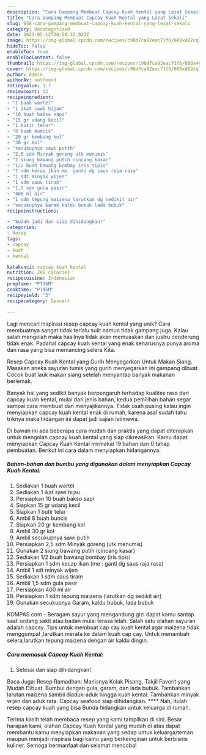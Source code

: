 ```yaml
---
description: "Cara Gampang Membuat Capcay Kuah Kental yang Lezat Sekali"
title: "Cara Gampang Membuat Capcay Kuah Kental yang Lezat Sekali"
slug: 658-cara-gampang-membuat-capcay-kuah-kental-yang-lezat-sekali
category: Uncategorized
date: 2022-05-12T20:58:33.923Z
image: https://img-global.cpcdn.com/recipes/c90d7ca92eac71f6/680x482cq70/capcay-kuah-kental-foto-resep-utama.jpg
hideToc: false
enableToc: true
enableTocContent: false
thumbnail: https://img-global.cpcdn.com/recipes/c90d7ca92eac71f6/680x482cq70/capcay-kuah-kental-foto-resep-utama.jpg
cover: https://img-global.cpcdn.com/recipes/c90d7ca92eac71f6/680x482cq70/capcay-kuah-kental-foto-resep-utama.jpg
author: Admin
authorAv: notfound
ratingvalue: 3.7
reviewcount: 12
recipeingredient:
- "1 buah wartel"
- "1 ikat sawi hijau"
- "10 buah bakso sapi"
- "15 gr udang kecil"
- "1 butir telur"
- "8 buah buncis"
- "20 gr kembang kol"
- "30 gr kol"
- "secukupnya sawi putih"
- "2,5 sdm Minyak goreng utk menumis"
- "2 siung bawang putih cincang kasar"
- "1/2 buah bawang bombay iris tipis"
- "1 sdm kecap ikan me  ganti dg saus raja rasa"
- "1 sdt minyak wijen"
- "1 sdm saus tiram"
- "1,5 sdm gula pasir"
- "400 ml air"
- "1 sdm tepung maizena larutkan dg sedikit air"
- "secukupnya Garam kaldu bubuk lada bubuk"
recipeinstructions:

- "Sudah jadi dan siap dihidangkan!"
categories:
- Resep
tags:
- capcay
- kuah
- kental

katakunci: capcay kuah kental 
nutrition: 266 calories
recipecuisine: Indonesian
preptime: "PT36M"
cooktime: "PT45M"
recipeyield: "3"
recipecategory: Dessert

---
```





Lagi mencari inspirasi resep capcay kuah kental yang unik? Cara membuatnya sangat tidak terlalu sulit namun tidak gampang juga. Kalau salah mengolah maka hasilnya tidak akan memuaskan dan justru cenderung tidak enak. Padahal capcay kuah kental yang enak seharusnya punya aroma dan rasa yang bisa memancing selera Kita.





Resep Capcay Kuah Kental yang Gurih Menyegarkan Untuk Makan Siang. Masakan aneka sayuran tumis yang gurih menyegarkan ini gampang dibuat. Cocok buat lauk makan siang setelah menyantap banyak makanan berlemak.

Banyak hal yang sedikit banyak berpengaruh terhadap kualitas rasa dari capcay kuah kental, mulai dari jenis bahan, kedua pemilihan bahan segar sampai cara membuat dan menyajikannya. Tidak usah pusing kalau ingin menyiapkan capcay kuah kental enak di rumah, karena asal sudah tahu triknya maka hidangan ini dapat jadi sajian istimewa.






Di bawah ini ada beberapa cara mudah dan praktis yang dapat diterapkan untuk mengolah capcay kuah kental yang siap dikreasikan. Kamu dapat menyiapkan Capcay Kuah Kental memakai 19 bahan dan 0 tahap pembuatan. Berikut ini cara dalam menyiapkan hidangannya.

<!--inarticleads1-->

##### Bahan-bahan dan bumbu yang digunakan dalam menyiapkan Capcay Kuah Kental:

1. Sediakan 1 buah wartel
1. Sediakan 1 ikat sawi hijau
1. Persiapkan 10 buah bakso sapi
1. Siapkan 15 gr udang kecil
1. Siapkan 1 butir telur
1. Ambil 8 buah buncis
1. Siapkan 20 gr kembang kol
1. Ambil 30 gr kol
1. Ambil secukupnya sawi putih
1. Persiapkan 2,5 sdm Minyak goreng (utk menumis)
1. Gunakan 2 siung bawang putih (cincang kasar)
1. Sediakan 1/2 buah bawang bombay (iris tipis)
1. Persiapkan 1 sdm kecap ikan (me : ganti dg saus raja rasa)
1. Ambil 1 sdt minyak wijen
1. Sediakan 1 sdm saus tiram
1. Ambil 1,5 sdm gula pasir
1. Persiapkan 400 ml air
1. Persiapkan 1 sdm tepung maizena (larutkan dg sedikit air)
1. Gunakan secukupnya Garam, kaldu bubuk, lada bubuk


KOMPAS.com - Beragam sayur yang mengandung gizi dapat kamu santap saat sedang sakit atau badan mulai terasa lelah. Salah satu olahan sayuran adalah capcay. Tips untuk membuat cap cay kuah kental agar maizena tidak menggumpal ,larutkan merata ke dalam kuah cap cay. Untuk menambah selera,larutkan tepung maizena dengan air kaldu dingin. 

<!--inarticleads2-->

##### Cara memasak Capcay Kuah Kental:


1. Selesai dan siap dihidangkan!

Baca Juga: Resep Ramadhan: Manisnya Kolak Pisang, Takjil Favorit yang Mudah Dibuat. Bumbui dengan gula, garam, dan lada bubuk. Tambahkan larutan maizena sambil diaduk-aduk hingga kuah kental. Tambahkan minyak wijen dan aduk rata. Capcay seafood siap dihidangkan. **** Nah, itulah resep capcay kuah yang bisa Bunda hidangkan untuk keluarga di rumah. 

Terima kasih telah membaca resep yang kami tampilkan di sini. Besar harapan kami, olahan Capcay Kuah Kental yang mudah di atas dapat membantu kamu menyiapkan makanan yang sedap untuk keluarga/teman maupun menjadi inspirasi bagi kamu yang berkeinginan untuk berbisnis kuliner. Semoga bermanfaat dan selamat mencoba!
